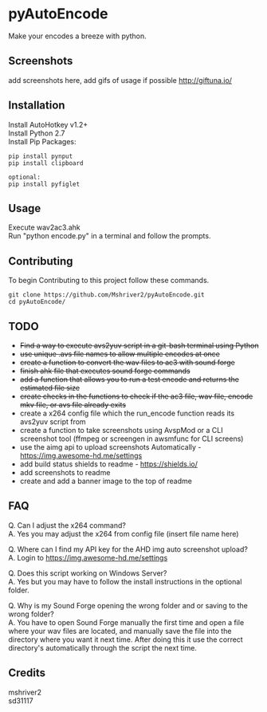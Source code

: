 # pyAutoEncode
Make your encodes a breeze with python.

## Screenshots
add screenshots here, add gifs of usage if possible http://giftuna.io/

## Installation
Install AutoHotkey v1.2+  
Install Python 2.7  
Install Pip Packages:  
```shell
pip install pynput
pip install clipboard

optional:
pip install pyfiglet
```

## Usage
Execute wav2ac3.ahk  
Run "python encode.py" in a terminal and follow the prompts.

## Contributing
To begin Contributing to this project follow these commands.

```shell
git clone https://github.com/Mshriver2/pyAutoEncode.git
cd pyAutoEncode/
```

## TODO
* ~~Find a way to execute avs2yuv script in a git-bash terminal using Python~~
* ~~use unique .avs file names to allow multiple encodes at once~~
* ~~create a function to convert the wav files to ac3 with sound forge~~
* ~~finish ahk file that executes sound forge commands~~
* ~~add a function that allows you to run a test encode and returns the estimated file size~~
* ~~create checks in the functions to check if the ac3 file, wav file, encode mkv file, or avs file already exits~~
* create a x264 config file which the run_encode function reads its avs2yuv script from
* create a function to take screenshots using AvspMod or a CLI screenshot tool (ffmpeg or screengen in awsmfunc for CLI screens)
* use the aimg api to upload screenshots Automatically - https://img.awesome-hd.me/settings
* add build status shields to readme - https://shields.io/
* add screenshots to readme
* create and add a banner image to the top of readme


## FAQ
Q. Can I adjust the x264 command?  
A. Yes you may adjust the x264 from config file (insert file name here)

Q. Where can I find my API key for the AHD img auto screenshot upload?  
A. Login to https://img.awesome-hd.me/settings

Q. Does this script working on Windows Server?  
A. Yes but you may have to follow the install instructions in the optional folder.

Q. Why is my Sound Forge opening the wrong folder and or saving to the wrong folder?  
A. You have to open Sound Forge manually the first time and open a file where your wav files are located, and
manually save the file into the directory where you want it next time. After doing this it use the correct directory's
automatically through the script the next time.

## Credits
mshriver2  
sd31117

